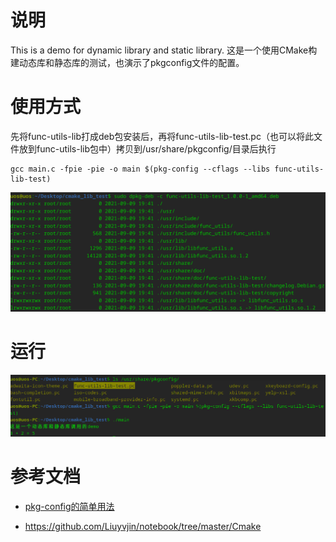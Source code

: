 # 说明

This is a demo for dynamic library and static library. 这是一个使用CMake构建动态库和静态库的测试，也演示了pkgconfig文件的配置。

# 使用方式

先将func-utils-lib打成deb包安装后，再将func-utils-lib-test.pc（也可以将此文件放到func-utils-lib包中）拷贝到/usr/share/pkgconfig/目录后执行

```
gcc main.c -fpie -pie -o main $(pkg-config --cflags --libs func-utils-lib-test)
```

![](./pkg_content.png)

# 运行

![](./result.png)

# 参考文档

* [pkg-config的简单用法](https://blog.csdn.net/feng__shuai/article/details/126916291)

* https://github.com/Liuyvjin/notebook/tree/master/Cmake
